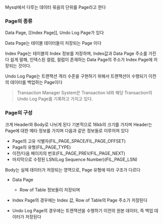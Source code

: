Mysql에서 다루는 데이터 묶음의 단위를 Page라고 한다

### Page의 종류
Data Page, [[Index Page]], Undo Log Page가 있다

Data Page는 테이블 데이터들이 저장되는 Page 이다

Index Page는 테이블의 Index 정보를 저장하며, Index값과 Data Page 주소를 가진다
쉽게 말해, 인덱스된 컬럼, 컬럼이 존재하는 Data Page의 주소가 Index Page에 저장되는 것이다.

Undo Log Page는 트랜잭션 격리 수준을 구현하기 위해서 트랜잭션이 수행되기 이전의 데이터를 백업하는 Page이다 
> Transaction Manager System은 Transaction Id와 해당 Transaction의 Undo Log Page를 기록하고 가지고 있다.
### Page의 구성

크게 Header와 Body로 나뉘게 된다
기본적으로 16kb의 크기를 가지며
Header는 Page에 대한 메타 정보를 가지며 다음과 같은 정보들로 이루어져 있다
- Page의 고유 식별자(FIL_PAGE_SPACE/FIL_PAGE_OFFSET)
- Page의 유형(FIL_PAGE_TYPE)
- 이전/다음 페이지의 번호(FIL_PAGE_PREV/FIL_PAGE_NEXT)
- 마지막으로 수정된 LSN(Log Sequence Number)(FIL_PAGE_LSN)

Body는 실제 데이터가 저장되는 영역으로, Page 유형에 따라 구조가 다르다
- Data Page
	- Row of Table 정보들이 저장되며

- Index Page의 경우에는 Index 값, Row of Table의 Page 주소가 저장된다
	
- Undo Log Page의 경우에는 트랜잭션을 수행하기 이전의 원본 데이터, 즉 백업 데이터가 저장된다
